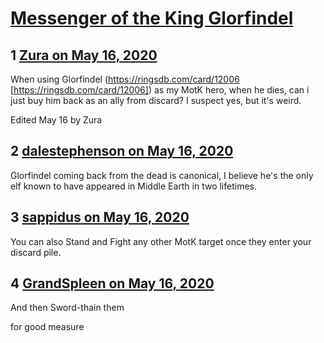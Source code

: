 # [Messenger of the King Glorfindel](https://community.fantasyflightgames.com/topic/308447-messenger-of-the-king-glorfindel/)

## 1 [Zura on May 16, 2020](https://community.fantasyflightgames.com/topic/308447-messenger-of-the-king-glorfindel/?do=findComment&comment=3940346)

When using Glorfindel (https://ringsdb.com/card/12006 [https://ringsdb.com/card/12006]) as my MotK hero, when he dies, can i just buy him back as an ally from discard? I suspect yes, but it's weird.

Edited May 16 by Zura

## 2 [dalestephenson on May 16, 2020](https://community.fantasyflightgames.com/topic/308447-messenger-of-the-king-glorfindel/?do=findComment&comment=3940399)

Glorfindel coming back from the dead is canonical, I believe he's the only elf known to have appeared in Middle Earth in two lifetimes.

## 3 [sappidus on May 16, 2020](https://community.fantasyflightgames.com/topic/308447-messenger-of-the-king-glorfindel/?do=findComment&comment=3940441)

You can also Stand and Fight any other MotK target once they enter your discard pile.

## 4 [GrandSpleen on May 16, 2020](https://community.fantasyflightgames.com/topic/308447-messenger-of-the-king-glorfindel/?do=findComment&comment=3940550)

And then Sword-thain them

for good measure


